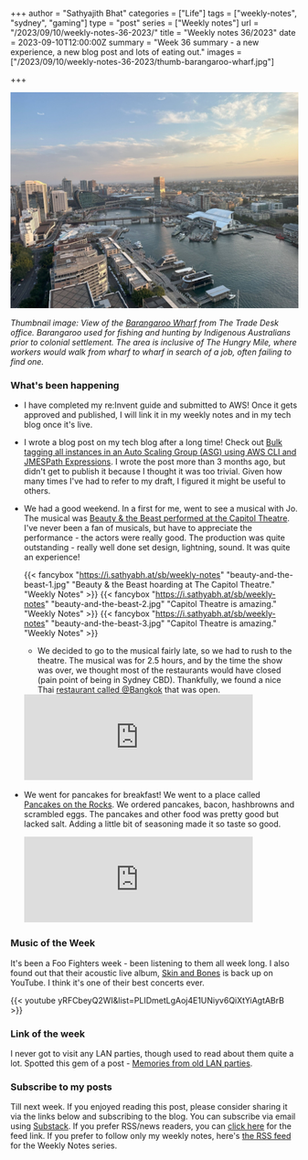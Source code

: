 +++
author = "Sathyajith Bhat"
categories = ["Life"]
tags = ["weekly-notes", "sydney", "gaming"]
type = "post"
series = ["Weekly notes"]
url = "/2023/09/10/weekly-notes-36-2023/"
title = "Weekly notes 36/2023"
date = 2023-09-10T12:00:00Z
summary = "Week 36 summary - a new experience, a new blog post and lots of eating out."
images = ["/2023/09/10/weekly-notes-36-2023/thumb-barangaroo-wharf.jpg"]

+++

![](thumb-barangaroo-wharf.jpg)


_Thumbnail image: View of the [Barangaroo Wharf](https://en.wikipedia.org/wiki/Barangaroo,_New_South_Wales) from The Trade Desk office. Barangaroo used for fishing and hunting by Indigenous Australians prior to colonial settlement. The area is inclusive of The Hungry Mile, where workers would walk from wharf to wharf in search of a job, often failing to find one._


### What's been happening

* I have completed my re:Invent guide and submitted to AWS! Once it gets approved and published, I will link it in my weekly notes and in my tech blog once it's live.
* I wrote a blog post on my tech blog after a long time! Check out [Bulk tagging all instances in an Auto Scaling Group (ASG) using AWS CLI and JMESPath Expressions](https://sathyasays.com/2023/09/04/bulk-tag-instances-in-asg-aws-cli/). I wrote the post more than 3 months ago, but didn't get to publish it because I thought it was too trivial. Given how many times I've had to refer to my draft, I figured it might be useful to others.
* We had a good weekend. In a first for me, went to see a musical with Jo. The musical was [Beauty & the Beast performed at the Capitol Theatre](https://pxl.mx/p/sathyabhat/606004304576524291). I've never been a fan of musicals, but have to appreciate the performance - the actors were really good. The production was quite outstanding - really well done set design, lightning, sound. It was quite an experience!

    {{< fancybox "https://i.sathyabh.at/sb/weekly-notes" "beauty-and-the-beast-1.jpg" "Beauty & the Beast hoarding at The Capitol Theatre." "Weekly Notes" >}}
    {{< fancybox "https://i.sathyabh.at/sb/weekly-notes" "beauty-and-the-beast-2.jpg" "Capitol Theatre is amazing." "Weekly Notes" >}}
    {{< fancybox "https://i.sathyabh.at/sb/weekly-notes" "beauty-and-the-beast-3.jpg" "Capitol Theatre is amazing." "Weekly Notes" >}}

    * We decided to go to the musical fairly late, so we had to rush to the theatre. The musical was for 2.5 hours, and by the time the show was over, we thought most of the restaurants would have closed (pain point of being in Sydney CBD). Thankfully, we found a nice Thai [restaurant called @Bangkok](https://pxl.mx/p/sathyabhat/606374679004766283) that was open.

    <iframe title="Pixelfed Post Embed" src="https://pxl.mx/p/sathyabhat/606374679004766283/embed?caption=true&likes=false&layout=full" class="pixelfed__embed" style="max-width: 100%; border: 0" width="400" allowfullscreen="allowfullscreen"></iframe><script async defer src="https://pxl.mx/embed.js"></script>

* We went for pancakes for breakfast! We went to a place called [Pancakes on the Rocks](https://pxl.mx/p/sathyabhat/606338333639102530). We ordered pancakes, bacon, hashbrowns and scrambled eggs. The pancakes and other food was pretty good but lacked salt. Adding a little bit of seasoning made it so taste so good. 

    <iframe title="Pixelfed Post Embed" src="https://pxl.mx/p/sathyabhat/606338333639102530/embed?caption=true&likes=false&layout=full" class="pixelfed__embed" style="max-width: 100%; border: 0" width="400" allowfullscreen="allowfullscreen"></iframe><script async defer src="https://pxl.mx/embed.js"></script>

### Music of the Week

It's been a Foo Fighters week - been listening to them all week long. I also found out that their acoustic live album, [Skin and Bones](https://www.youtube.com/watch?v=yRFCbeyQ2WI&list=PLIDmetLgAoj4E1UNiyv6QiXtYiAgtABrB) is back up on YouTube. I think it's one of their best concerts ever. 

{{< youtube yRFCbeyQ2WI&list=PLIDmetLgAoj4E1UNiyv6QiXtYiAgtABrB >}}

### Link of the week

I never got to visit any LAN parties, though used to read about them quite a lot. Spotted this gem of a post - [Memories from old LAN parties](https://thomask.sdf.org/blog/2023/09/09/memories-from-old-lan-parties.html).

### Subscribe to my posts

Till next week. If you enjoyed reading this post, please consider sharing it via the links below and subscribing to the blog. You can subscribe via email using [Substack](https://sathyabhat.substack.com/). If you prefer RSS/news readers, you can [click here](https://sathyabh.at/index.xml) for the feed link. If you prefer to follow only my weekly notes, here's [the RSS feed](https://sathyabh.at/series/weekly-notes/index.xml) for the Weekly Notes series. 